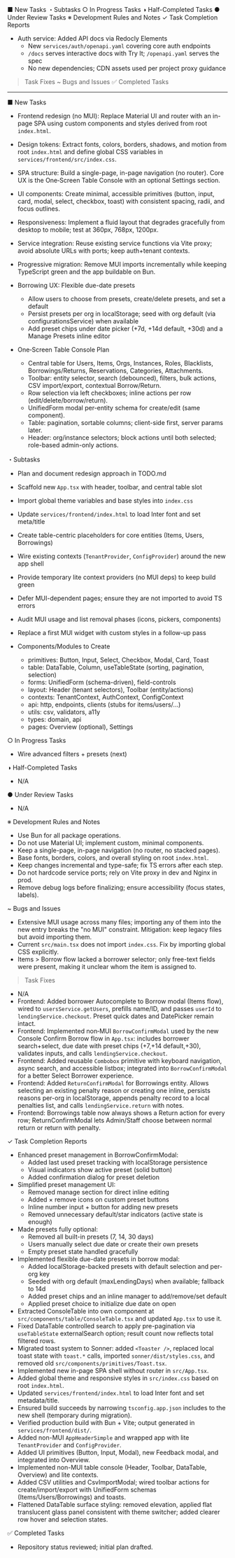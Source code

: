 ■ New Tasks
・Subtasks
○ In Progress Tasks
◑ Half-Completed Tasks
● Under Review Tasks
※ Development Rules and Notes
✓ Task Completion Reports
- Auth service: Added API docs via Redocly Elements
  - New `services/auth/openapi.yaml` covering core auth endpoints
  - `/docs` serves interactive docs with Try It; `/openapi.yaml` serves the spec
  - No new dependencies; CDN assets used per project proxy guidance
> Task Fixes
~ Bugs and Issues
✅ Completed Tasks

---

■ New Tasks
- Frontend redesign (no MUI): Replace Material UI and router with an in-page SPA using custom components and styles derived from root `index.html`.
- Design tokens: Extract fonts, colors, borders, shadows, and motion from root `index.html` and define global CSS variables in `services/frontend/src/index.css`.
- SPA structure: Build a single-page, in-page navigation (no router). Core UX is the One‑Screen Table Console with an optional Settings section.
- UI components: Create minimal, accessible primitives (button, input, card, modal, select, checkbox, toast) with consistent spacing, radii, and focus outlines.
- Responsiveness: Implement a fluid layout that degrades gracefully from desktop to mobile; test at 360px, 768px, 1200px.
- Service integration: Reuse existing service functions via Vite proxy; avoid absolute URLs with ports; keep auth+tenant contexts.
- Progressive migration: Remove MUI imports incrementally while keeping TypeScript green and the app buildable on Bun.

- Borrowing UX: Flexible due-date presets
  - Allow users to choose from presets, create/delete presets, and set a default
  - Persist presets per org in localStorage; seed with org default (via configurationsService) when available
  - Add preset chips under date picker (+7d, +14d default, +30d) and a Manage Presets inline editor

- One‑Screen Table Console Plan
  - Central table for Users, Items, Orgs, Instances, Roles, Blacklists, Borrowings/Returns, Reservations, Categories, Attachments.
  - Toolbar: entity selector, search (debounced), filters, bulk actions, CSV import/export, contextual Borrow/Return.
  - Row selection via left checkboxes; inline actions per row (edit/delete/borrow/return).
  - UnifiedForm modal per-entity schema for create/edit (same component).
  - Table: pagination, sortable columns; client-side first, server params later.
  - Header: org/instance selectors; block actions until both selected; role-based admin-only actions.

・Subtasks
- Plan and document redesign approach in TODO.md
- Scaffold new `App.tsx` with header, toolbar, and central table slot
- Import global theme variables and base styles into `index.css`
- Update `services/frontend/index.html` to load Inter font and set meta/title
- Create table-centric placeholders for core entities (Items, Users, Borrowings)
- Wire existing contexts (`TenantProvider`, `ConfigProvider`) around the new app shell
- Provide temporary lite context providers (no MUI deps) to keep build green
- Defer MUI-dependent pages; ensure they are not imported to avoid TS errors
- Audit MUI usage and list removal phases (icons, pickers, components)
- Replace a first MUI widget with custom styles in a follow-up pass

- Components/Modules to Create
  - primitives: Button, Input, Select, Checkbox, Modal, Card, Toast
  - table: DataTable, Column, useTableState (sorting, pagination, selection)
  - forms: UnifiedForm (schema-driven), field-controls
  - layout: Header (tenant selectors), Toolbar (entity/actions)
  - contexts: TenantContext, AuthContext, ConfigContext
  - api: http, endpoints, clients (stubs for items/users/...)
  - utils: csv, validators, a11y
  - types: domain, api
  - pages: Overview (optional), Settings

○ In Progress Tasks
- Wire advanced filters + presets (next)

◑ Half-Completed Tasks
- N/A

● Under Review Tasks
- N/A

※ Development Rules and Notes
- Use Bun for all package operations.
- Do not use Material UI; implement custom, minimal components.
- Keep a single-page, in-page navigation (no router, no stacked pages).
- Base fonts, borders, colors, and overall styling on root `index.html`.
- Keep changes incremental and type-safe; fix TS errors after each step.
- Do not hardcode service ports; rely on Vite proxy in dev and Nginx in prod.
- Remove debug logs before finalizing; ensure accessibility (focus states, labels).

~ Bugs and Issues
- Extensive MUI usage across many files; importing any of them into the new entry breaks the "no MUI" constraint. Mitigation: keep legacy files but avoid importing them.
- Current `src/main.tsx` does not import `index.css`. Fix by importing global CSS explicitly.
- Items > Borrow flow lacked a borrower selector; only free-text fields were present, making it unclear whom the item is assigned to.

> Task Fixes
- N/A
 - Frontend: Added borrower Autocomplete to Borrow modal (Items flow), wired to `usersService.getUsers`, prefills name/ID, and passes `userId` to `lendingService.checkout`. Preset quick dates and DatePicker remain intact.
- Frontend: Implemented non‑MUI `BorrowConfirmModal` used by the new Console Confirm Borrow flow in `App.tsx`: includes borrower search+select, due date with preset chips (+7,+14 default,+30), validates inputs, and calls `lendingService.checkout`.
- Frontend: Added reusable `Combobox` primitive with keyboard navigation, async search, and accessible listbox; integrated into `BorrowConfirmModal` for a better Select Borrower experience.
- Frontend: Added `ReturnConfirmModal` for Borrowings entity. Allows selecting an existing penalty reason or creating one inline, persists reasons per-org in localStorage, appends penalty record to a local penalties list, and calls `lendingService.return` with notes.
 - Frontend: Borrowings table now always shows a Return action for every row; ReturnConfirmModal lets Admin/Staff choose between normal return or return with penalty.

✓ Task Completion Reports
- Enhanced preset management in BorrowConfirmModal:
  - Added last used preset tracking with localStorage persistence
  - Visual indicators show active preset (solid button)
  - Added confirmation dialog for preset deletion
- Simplified preset management UI:
  - Removed manage section for direct inline editing
  - Added × remove icons on custom preset buttons
  - Inline number input + button for adding new presets
  - Removed unnecessary default/star indicators (active state is enough)
- Made presets fully optional:
  - Removed all built-in presets (7, 14, 30 days)
  - Users manually select due date or create their own presets
  - Empty preset state handled gracefully
- Implemented flexible due-date presets in borrow modal:
  - Added localStorage-backed presets with default selection and per-org key
  - Seeded with org default (maxLendingDays) when available; fallback to 14d
  - Added preset chips and an inline manager to add/remove/set default
  - Applied preset choice to initialize due date on open
- Extracted ConsoleTable into own component at `src/components/table/ConsoleTable.tsx` and updated `App.tsx` to use it.
- Fixed DataTable controlled search to apply pre-pagination via `useTableState` externalSearch option; result count now reflects total filtered rows.
- Migrated toast system to Sonner: added `<Toaster />`, replaced local toast state with `toast.*` calls, imported `sonner/dist/styles.css`, and removed old `src/components/primitives/Toast.tsx`.
- Implemented new in-page SPA shell without router in `src/App.tsx`.
- Added global theme and responsive styles in `src/index.css` based on root `index.html`.
- Updated `services/frontend/index.html` to load Inter font and set metadata/title.
- Ensured build succeeds by narrowing `tsconfig.app.json` includes to the new shell (temporary during migration).
- Verified production build with Bun + Vite; output generated in `services/frontend/dist/`.
- Added non-MUI `AppHeaderSimple` and wrapped app with lite `TenantProvider` and `ConfigProvider`.
- Added UI primitives (Button, Input, Modal), new Feedback modal, and integrated into Overview.
- Implemented non-MUI table console (Header, Toolbar, DataTable, Overview) and lite contexts.
- Added CSV utilities and CsvImportModal; wired toolbar actions for create/import/export with UnifiedForm schemas (Items/Users/Borrowings) and toasts.
- Flattened DataTable surface styling: removed elevation, applied flat translucent glass panel consistent with theme switcher; added clearer row hover and selection states.

✅ Completed Tasks
- Repository status reviewed; initial plan drafted.
